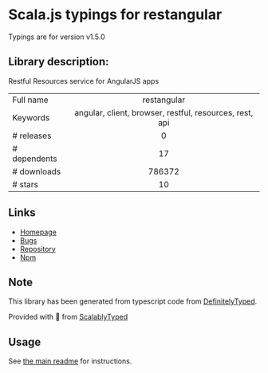 
# Scala.js typings for restangular

Typings are for version v1.5.0

## Library description:
Restful Resources service for AngularJS apps

|                    |                 |
| ------------------ | :-------------: |
| Full name          | restangular |
| Keywords           | angular, client, browser, restful, resources, rest, api |
| # releases         | 0 |
| # dependents       | 17 |
| # downloads        | 786372 |
| # stars            | 10 |

## Links
- [Homepage](https://github.com/mgonto/restangular)
- [Bugs](https://github.com/mgonto/restangular/issues)
- [Repository](https://github.com/mgonto/restangular)
- [Npm](https://www.npmjs.com/package/restangular)
    


## Note
This library has been generated from typescript code from [DefinitelyTyped](https://definitelytyped.org).

Provided with :purple_heart: from [ScalablyTyped](https://github.com/oyvindberg/ScalablyTyped)

## Usage
See [the main readme](../../readme.md) for instructions.


